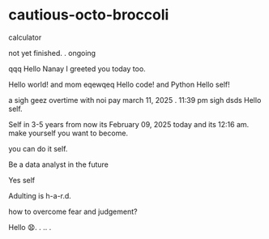# cautious-octo-broccoli
calculator 


not yet finished. .
ongoing

qqq
Hello Nanay I greeted you today too.

Hello world! and mom
eqewqeq
Hello code! and Python
Hello self!
 

a sigh geez
overtime with noi pay march 11, 2025 . 11:39 pm sigh
dsds
Hello self.

Self in 3-5 years from now its February 09, 2025 today and its 12:16 am. make yourself you want to become.

you can do it self.

Be a data analyst in the future

Yes self

Adulting is h-a-r.d.

how to overcome fear and judgement?




Hello 😧.
. .. .
<!-- This will be a calculator not yet finish and its ongoing. 


Ongoing calculator program

octo octo

hello

hellooo

Feb 19, 2025 health link, city hall, baranggay hall at 1 pm police station
.

go forward 
